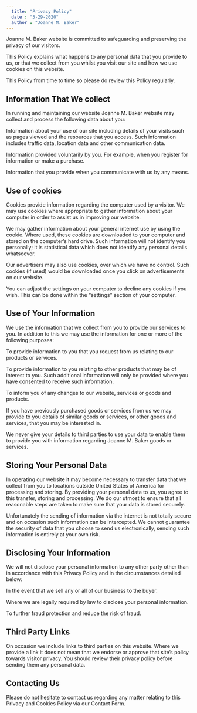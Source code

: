 ```yaml
---
  title: "Privacy Policy"
  date : "5-29-2020"
  author : "Joanne M. Baker"
---
```



Joanne M. Baker website is committed to safeguarding and preserving the privacy of our visitors.

This Policy explains what happens to any personal data that you provide to us, or that we collect from you whilst you visit our site and how we use cookies on this website.

This Policy from time to time so please do review this Policy regularly.

## Information That We collect

In running and maintaining our website Joanne M. Baker website may collect and process the following data about you:

Information about your use of our site including details of your visits such as pages viewed and the resources that you access. Such information includes traffic data, location data and other communication data.

Information provided voluntarily by you. For example, when you register for information or make a purchase.

Information that you provide when you communicate with us by any means.


## Use of cookies

Cookies provide information regarding the computer used by a visitor. We may use cookies where appropriate to gather information about your computer in order to assist us in improving our website.

We may gather information about your general internet use by using the cookie. Where used, these cookies are downloaded to your computer and stored on the computer’s hard drive. Such information will not identify you personally; it is statistical data which does not identify any personal details whatsoever.

Our advertisers may also use cookies, over which we have no control. Such cookies (if used) would be downloaded once you click on advertisements on our website.

You can adjust the settings on your computer to decline any cookies if you wish. This can be done within the “settings” section of your computer.

## Use of Your Information

We use the information that we collect from you to provide our services to you. In addition to this we may use the information for one or more of the following purposes:

To provide information to you that you request from us relating to our products or services.

To provide information to you relating to other products that may be of interest to you. Such additional information will only be provided where you have consented to receive such information.

To inform you of any changes to our website, services or goods and products.

If you have previously purchased goods or services from us we may provide to you details of similar goods or services, or other goods and services, that you may be interested in.

We never give your details to third parties to use your data to enable them to provide you with information regarding Joanne M. Baker goods or services.

## Storing Your Personal Data

In operating our website it may become necessary to transfer data that we collect from you to locations outside United States of America for processing and storing. By providing your personal data to us, you agree to this transfer, storing and processing. We do our utmost to ensure that all reasonable steps are taken to make sure that your data is stored securely.

Unfortunately the sending of information via the internet is not totally secure and on occasion such information can be intercepted. We cannot guarantee the security of data that you choose to send us electronically, sending such information is entirely at your own risk.

## Disclosing Your Information

We will not disclose your personal information to any other party other than in accordance with this Privacy Policy and in the circumstances detailed below:

In the event that we sell any or all of our business to the buyer.

Where we are legally required by law to disclose your personal information.

To further fraud protection and reduce the risk of fraud.

## Third Party Links

On occasion we include links to third parties on this website. Where we provide a link it does not mean that we endorse or approve that site’s policy towards visitor privacy. You should review their privacy policy before sending them any personal data.

## Contacting Us

Please do not hesitate to contact us regarding any matter relating to this Privacy and Cookies Policy via our Contact Form.